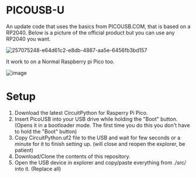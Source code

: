 # PICOUSB-U
An update code that uses the basics from PICOUSB.COM, that is based on a RP2040. Below is a picture of the official product but you can use any RP2040 you want.

![257075248-e64d61c2-e8db-4887-aa5e-6456fb3bd157](https://github.com/user-attachments/assets/8aa065ed-80df-422d-9b99-8a59f846de1c)

It work to on a Normal Raspberry pi Pico too.

![image](https://github.com/user-attachments/assets/5df88cc7-a1a0-4d4e-beaf-cdb52fac602e)


# Setup

1) Download the latest CircuitPython for Rasperry Pi Pico.
2) Insert PicoUSB into your USB drive while holding the "Boot" button. (Opens it in a bootloader mode. The first time you do this you don't have to hold the "Boot" button)
3) Copy CircuitPython.uf2 file to the USB and wait for few seconds or a minute for it to finish setting up. (will close and reopen the explorer, be patient)
4) Download/Clone the contents of this repository.
5) Open the USB device in explorer and copy/paste everything from ./src/ into it. (Replace all)

